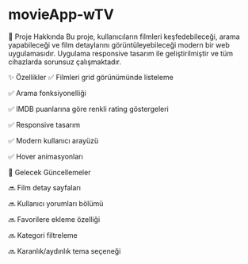 #  movieApp‑wTV


📌 Proje Hakkında
Bu proje, kullanıcıların filmleri keşfedebileceği, arama yapabileceği ve film detaylarını görüntüleyebileceği modern bir web uygulamasıdır. Uygulama responsive tasarım ile geliştirilmiştir ve tüm cihazlarda sorunsuz çalışmaktadır.

✨ Özellikler
✅ Filmleri grid görünümünde listeleme

✅ Arama fonksiyonelliği

✅ IMDB puanlarına göre renkli rating göstergeleri

✅ Responsive tasarım

✅ Modern kullanıcı arayüzü

✅ Hover animasyonları

🚀 Gelecek Güncellemeler

🔜 Film detay sayfaları

🔜 Kullanıcı yorumları bölümü

🔜 Favorilere ekleme özelliği

🔜 Kategori filtreleme

🔜 Karanlık/aydınlık tema seçeneği

